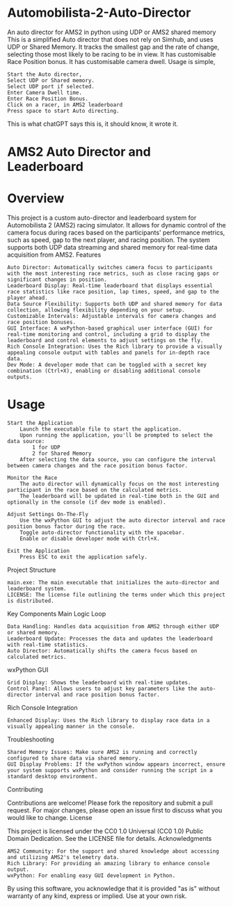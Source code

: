 # Automobilista-2-Auto-Director
An auto director for AMS2 in python using UDP or AMS2 shared memory
This is a simplified Auto director that does not rely on Simhub, and uses UDP or Shared Memory.
It tracks the smallest gap and the rate of change, selecting those most likely to be racing to be in view.
It has customisable Race Position bonus.
It has customisable camera dwell.
Usage is simple,

    Start the Auto director,
    Select UDP or Shared memory.
    Select UDP port if selected.
    Enter Camera Dwell time.
    Enter Race Position Bonus.
    Click on a racer, in AMS2 leaderboard
    Press space to start Auto directing.

This is what chatGPT says this is, it should know, it wrote it.
# AMS2 Auto Director and Leaderboard
# Overview

This project is a custom auto-director and leaderboard system for Automobilista 2 (AMS2) racing simulator. It allows for dynamic control of the camera focus during races based on the participants' performance metrics, such as speed, gap to the next player, and racing position. The system supports both UDP data streaming and shared memory for real-time data acquisition from AMS2.
Features

    Auto Director: Automatically switches camera focus to participants with the most interesting race metrics, such as close racing gaps or significant changes in position.
    Leaderboard Display: Real-time leaderboard that displays essential race statistics like race position, lap times, speed, and gap to the player ahead.
    Data Source Flexibility: Supports both UDP and shared memory for data collection, allowing flexibility depending on your setup.
    Customizable Intervals: Adjustable intervals for camera changes and race position bonuses.
    GUI Interface: A wxPython-based graphical user interface (GUI) for real-time monitoring and control, including a grid to display the leaderboard and control elements to adjust settings on the fly.
    Rich Console Integration: Uses the Rich library to provide a visually appealing console output with tables and panels for in-depth race data.
    Dev Mode: A developer mode that can be toggled with a secret key combination (Ctrl+X), enabling or disabling additional console outputs.

# Usage

    Start the Application
        Launch the executable file to start the application.
        Upon running the application, you'll be prompted to select the data source:
            1 for UDP
            2 for Shared Memory
        After selecting the data source, you can configure the interval between camera changes and the race position bonus factor.

    Monitor the Race
        The auto director will dynamically focus on the most interesting participant in the race based on the calculated metrics.
        The leaderboard will be updated in real-time both in the GUI and optionally in the console (if dev mode is enabled).

    Adjust Settings On-The-Fly
        Use the wxPython GUI to adjust the auto director interval and race position bonus factor during the race.
        Toggle auto-director functionality with the spacebar.
        Enable or disable developer mode with Ctrl+X.

    Exit the Application
        Press ESC to exit the application safely.

Project Structure

    main.exe: The main executable that initializes the auto-director and leaderboard system.
    LICENSE: The license file outlining the terms under which this project is distributed.

Key Components
Main Logic Loop

    Data Handling: Handles data acquisition from AMS2 through either UDP or shared memory.
    Leaderboard Update: Processes the data and updates the leaderboard with real-time statistics.
    Auto Director: Automatically shifts the camera focus based on calculated metrics.

wxPython GUI

    Grid Display: Shows the leaderboard with real-time updates.
    Control Panel: Allows users to adjust key parameters like the auto-director interval and race position bonus factor.

Rich Console Integration

    Enhanced Display: Uses the Rich library to display race data in a visually appealing manner in the console.

Troubleshooting

    Shared Memory Issues: Make sure AMS2 is running and correctly configured to share data via shared memory.
    GUI Display Problems: If the wxPython window appears incorrect, ensure your system supports wxPython and consider running the script in a standard desktop environment.

Contributing

Contributions are welcome! Please fork the repository and submit a pull request. For major changes, please open an issue first to discuss what you would like to change.
License

This project is licensed under the CC0 1.0 Universal (CC0 1.0) Public Domain Dedication. See the LICENSE file for details.
Acknowledgments

    AMS2 Community: For the support and shared knowledge about accessing and utilizing AMS2's telemetry data.
    Rich Library: For providing an amazing library to enhance console output.
    wxPython: For enabling easy GUI development in Python.

By using this software, you acknowledge that it is provided "as is" without warranty of any kind, express or implied. Use at your own risk.
